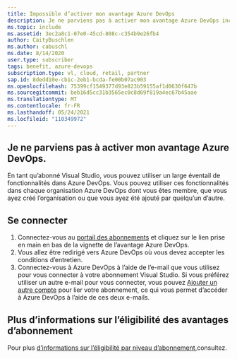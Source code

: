 ```yaml
---
title: Impossible d’activer mon avantage Azure DevOps
description: Je ne parviens pas à activer mon avantage Azure DevOps inclus dans mon abonnement Visual Studio.
ms.topic: include
ms.assetid: 3ec2a8c1-07e0-45cd-808c-c354b9e26fb4
author: CaityBuschlen
ms.author: cabuschl
ms.date: 8/14/2020
user.type: subscriber
tags: benefit, azure-devops
subscription.type: vl, cloud, retail, partner
sap.id: 8dedd10e-cb1c-2eb1-bcda-fe00b07ac903
ms.openlocfilehash: 75399cf1549377d93e823b59155af1d0630f647b
ms.sourcegitcommit: beb16d5cc31b3565ec0c8d69f819a4ec67b45aae
ms.translationtype: MT
ms.contentlocale: fr-FR
ms.lasthandoff: 05/24/2021
ms.locfileid: "110349972"
---
```

## <a name="im-unable-to-activate-my-azure-devops-benefit"></a>Je ne parviens pas à activer mon avantage Azure DevOps.

En tant qu’abonné Visual Studio, vous pouvez utiliser un large éventail de fonctionnalités dans Azure DevOps. Vous pouvez utiliser ces fonctionnalités dans chaque organisation Azure DevOps dont vous êtes membre, que vous ayez créé l’organisation ou que vous ayez été ajouté par quelqu’un d’autre.  

## <a name="sign-in"></a>Se connecter
1. Connectez-vous au [portail des abonnements](https://my.visualstudio.com/benefits) et cliquez sur le lien prise en main en bas de la vignette de l’avantage Azure DevOps.
1. Vous allez être redirigé vers Azure DevOps où vous devez accepter les conditions d’entretien. 
1. Connectez-vous à Azure DevOps à l’aide de l’e-mail que vous utilisez pour vous connecter à votre abonnement Visual Studio. Si vous préférez utiliser un autre e-mail pour vous connecter, vous pouvez [Ajouter un autre compte](https://docs.microsoft.com/visualstudio/subscriptions/vs-alternate-identity) pour lier votre abonnement, ce qui vous permet d’accéder à Azure DevOps à l’aide de ces deux e-mails. 

## <a name="more-information-about-subscription-benefit-eligibility"></a>Plus d’informations sur l’éligibilité des avantages d’abonnement 
Pour plus [d’informations sur l’éligibilité par niveau d’abonnement,](https://docs.microsoft.com/visualstudio/subscriptions/vs-azure-devops)consultez.